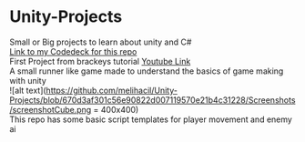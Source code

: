 # Unity-Projects
Small or Big projects to learn about unity and C#  
[Link to my Codedeck for this repo](https://melihacildenemeler.codecks.io/)  
First Project from brackeys tutorial [Youtube Link](https://www.youtube.com/watch?v=IlKaB1etrik)  
A small runner like game made to understand the basics of game making with unity   
![alt text](https://github.com/melihacil/Unity-Projects/blob/670d3af301c56e90822d007119570e21b4c31228/Screenshots/screenshotCube.png = 400x400)  
  This repo has some basic script templates for player movement and enemy ai  
  

